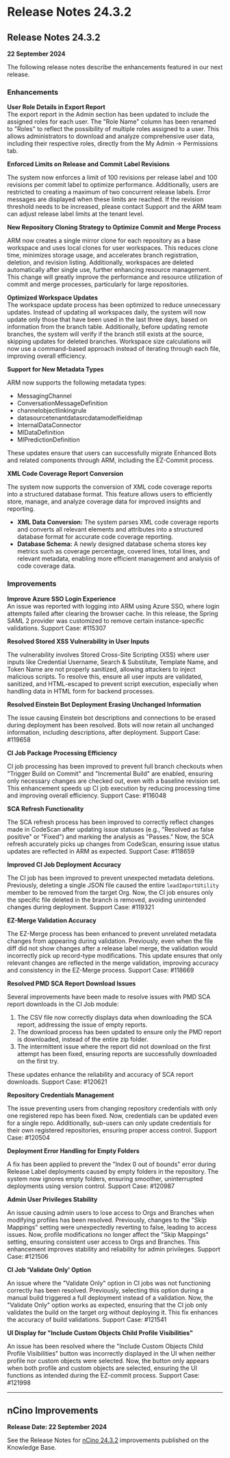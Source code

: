 # Release Notes 24.3.2

## Release Notes 24.3.2

**22 September 2024**

The following release notes describe the enhancements featured in our next release.&#x20;

### Enhancements <a href="#enhancements" id="enhancements"></a>

**User Role Details in Export Report**\
The export report in the Admin section has been updated to include the assigned roles for each user. The "Role Name" column has been renamed to "Roles" to reflect the possibility of multiple roles assigned to a user. This allows administrators to download and analyze comprehensive user data, including their respective roles, directly from the My Admin → Permissions tab.

**Enforced Limits on Release and Commit Label Revisions**

The system now enforces a limit of 100 revisions per release label and 100 revisions per commit label to optimize performance. Additionally, users are restricted to creating a maximum of two concurrent release labels. Error messages are displayed when these limits are reached. If the revision threshold needs to be increased, please contact Support and the ARM team can adjust release label limits at the tenant level.

**New Repository Cloning Strategy to Optimize Commit and Merge Process**

ARM now creates a single mirror clone for each repository as a base workspace and uses local clones for user workspaces. This reduces clone time, minimizes storage usage, and accelerates branch registration, deletion, and revision listing. Additionally, workspaces are deleted automatically after single use, further enhancing resource management. This change will greatly improve the performance and resource utilization of commit and merge processes, particularly for large repositories.

**Optimized Workspace Updates**\
The workspace update process has been optimized to reduce unnecessary updates. Instead of updating all workspaces daily, the system will now update only those that have been used in the last three days, based on information from the branch table. Additionally, before updating remote branches, the system will verify if the branch still exists at the source, skipping updates for deleted branches. Workspace size calculations will now use a command-based approach instead of iterating through each file, improving overall efficiency.

**Support for New Metadata Types**

ARM now supports the following metadata types:

* MessagingChannel
* ConversationMessageDefinition
* channelobjectlinkingrule
* datasourcetenantdatasrcdatamodelfieldmap
* InternalDataConnector
* MlDataDefinition
* MlPredictionDefinition

These updates ensure that users can successfully migrate Enhanced Bots and related components through ARM, including the EZ-Commit process.

**XML Code Coverage Report Conversion**

The system now supports the conversion of XML code coverage reports into a structured database format. This feature allows users to efficiently store, manage, and analyze coverage data for improved insights and reporting.

* **XML Data Conversion:** The system parses XML code coverage reports and converts all relevant elements and attributes into a structured database format for accurate code coverage reporting.
* **Database Schema:** A newly designed database schema stores key metrics such as coverage percentage, covered lines, total lines, and relevant metadata, enabling more efficient management and analysis of code coverage data.

### Improvements <a href="#improvements" id="improvements"></a>

**Improve Azure SSO Login Experience**\
An issue was reported with logging into ARM using Azure SSO, where login attempts failed after clearing the browser cache. In this release, the Spring SAML 2 provider was customized to remove certain instance-specific validations. Support Case: #115307

**Resolved Stored XSS Vulnerability in User Inputs**

The vulnerability involves Stored Cross-Site Scripting (XSS) where user inputs like Credential Username, Search & Substitute, Template Name, and Token Name are not properly sanitized, allowing attackers to inject malicious scripts. To resolve this, ensure all user inputs are validated, sanitized, and HTML-escaped to prevent script execution, especially when handling data in HTML form for backend processes.

**Resolved Einstein Bot Deployment Erasing Unchanged Information**

The issue causing Einstein bot descriptions and connections to be erased during deployment has been resolved. Bots will now retain all unchanged information, including descriptions, after deployment. Support Case: #119658

**CI Job Package Processing Efficiency**

CI job processing has been improved to prevent full branch checkouts when "Trigger Build on Commit" and "Incremental Build" are enabled, ensuring only necessary changes are checked out, even with a baseline revision set. This enhancement speeds up CI job execution by reducing processing time and improving overall efficiency. Support Case: #116048

**SCA Refresh Functionality**

The SCA refresh process has been improved to correctly reflect changes made in CodeScan after updating issue statuses (e.g., "Resolved as false positive" or "Fixed") and marking the analysis as "Passes." Now, the SCA refresh accurately picks up changes from CodeScan, ensuring issue status updates are reflected in ARM as expected. Support Case: #118659

**Improved CI Job Deployment Accuracy**

The CI job has been improved to prevent unexpected metadata deletions. Previously, deleting a single JSON file caused the entire `leadImportUtility` member to be removed from the target Org. Now, the CI job ensures only the specific file deleted in the branch is removed, avoiding unintended changes during deployment. Support Case: #119321

**EZ-Merge Validation Accuracy**

The EZ-Merge process has been enhanced to prevent unrelated metadata changes from appearing during validation. Previously, even when the file diff did not show changes after a release label merge, the validation would incorrectly pick up record-type modifications. This update ensures that only relevant changes are reflected in the merge validation, improving accuracy and consistency in the EZ-Merge process. Support Case: #118669

**Resolved PMD SCA Report Download Issues**

Several improvements have been made to resolve issues with PMD SCA report downloads in the CI Job module:

1. The CSV file now correctly displays data when downloading the SCA report, addressing the issue of empty reports.
2. The download process has been updated to ensure only the PMD report is downloaded, instead of the entire zip folder.
3. The intermittent issue where the report did not download on the first attempt has been fixed, ensuring reports are successfully downloaded on the first try.

These updates enhance the reliability and accuracy of SCA report downloads. Support Case: #120621

**Repository Credentials Management**

The issue preventing users from changing repository credentials with only one registered repo has been fixed. Now, credentials can be updated even for a single repo. Additionally, sub-users can only update credentials for their own registered repositories, ensuring proper access control. Support Case: #120504

**Deployment Error Handling for Empty Folders**

A fix has been applied to prevent the "Index 0 out of bounds" error during Release Label deployments caused by empty folders in the repository. The system now ignores empty folders, ensuring smoother, uninterrupted deployments using version control. Support Case: #120987

**Admin User Privileges Stability**

An issue causing admin users to lose access to Orgs and Branches when modifying profiles has been resolved. Previously, changes to the "Skip Mappings" setting were unexpectedly reverting to false, leading to access issues. Now, profile modifications no longer affect the "Skip Mappings" setting, ensuring consistent user access to Orgs and Branches. This enhancement improves stability and reliability for admin privileges. Support Case: #121506

**CI Job 'Validate Only' Option**

An issue where the "Validate Only" option in CI jobs was not functioning correctly has been resolved. Previously, selecting this option during a manual build triggered a full deployment instead of a validation. Now, the "Validate Only" option works as expected, ensuring that the CI job only validates the build on the target org without deploying it. This fix enhances the accuracy of build validations. Support Case: #121541

**UI Display for "Include Custom Objects Child Profile Visibilities"**

An issue has been resolved where the "Include Custom Objects Child Profile Visibilities" button was incorrectly displayed in the UI when neither profile nor custom objects were selected. Now, the button only appears when both profile and custom objects are selected, ensuring the UI functions as intended during the EZ-commit process. Support Case: #121998

***

## nCino Improvements

**Release Date: 22 September 2024**

See the Release Notes for [nCino 24.3.2](https://knowledgebase.autorabit.com/overview/release-notes/ncino-release-notes/release-notes-24.3#ncino-release-notes-24.3.2) improvements published on the Knowledge Base.

&#x20;
